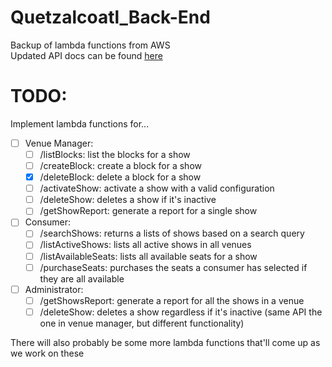# Quetzalcoatl_Back-End
Backup of lambda functions from AWS\
Updated API docs can be found [here](https://docs.google.com/document/d/18y67d3V0MjWw2tiGwqK-8LkG6fQ78yyeiyaRdMhW8jU/edit#heading=h.y03xr5ipv4l1)
# TODO:
Implement lambda functions for...
- [ ] Venue Manager:
    - [ ] /listBlocks: list the blocks for a show
    - [ ] /createBlock: create a block for a show
    - [x] /deleteBlock: delete a block for a show
    - [ ] /activateShow: activate a show with a valid configuration
    - [ ] /deleteShow: deletes a show if it's inactive
    - [ ] /getShowReport: generate a report for a single show
- [ ]  Consumer:
    - [ ] /searchShows: returns a lists of shows based on a search query
    - [ ] /listActiveShows: lists all active shows in all venues
    - [ ] /listAvailableSeats: lists all available seats for a show
    - [ ] /purchaseSeats: purchases the seats a consumer has selected if they are all available
- [ ]  Administrator:
    - [ ] /getShowsReport: generate a report for all the shows in a venue
    - [ ] /deleteShow: deletes a show regardless if it's inactive (same API the one in venue manager, but different functionality)

There will also probably be some more lambda functions that'll come up as we work on these

